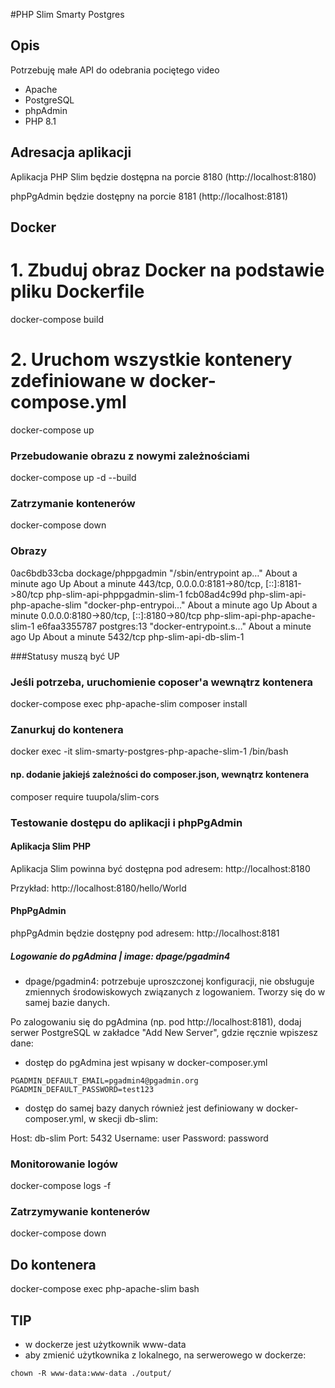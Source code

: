 #PHP Slim Smarty Postgres

## Opis
Potrzebuję małe API do odebrania pociętego video

- Apache
- PostgreSQL
- phpAdmin
- PHP 8.1

## Adresacja aplikacji
Aplikacja PHP Slim będzie dostępna na porcie 8180 (http://localhost:8180)

phpPgAdmin będzie dostępny na porcie 8181 (http://localhost:8181)

## Docker

# 1. Zbuduj obraz Docker na podstawie pliku Dockerfile
docker-compose build

# 2. Uruchom wszystkie kontenery zdefiniowane w docker-compose.yml

docker-compose up

### Przebudowanie obrazu z nowymi zależnościami

docker-compose up -d --build

### Zatrzymanie kontenerów

docker-compose down

### Obrazy

0ac6bdb33cba   dockage/phppgadmin             "/sbin/entrypoint ap…"   About a minute ago   Up About a minute   443/tcp, 0.0.0.0:8181->80/tcp, [::]:8181->80/tcp   php-slim-api-phppgadmin-slim-1
fcb08ad4c99d   php-slim-api-php-apache-slim   "docker-php-entrypoi…"   About a minute ago   Up About a minute   0.0.0.0:8180->80/tcp, [::]:8180->80/tcp            php-slim-api-php-apache-slim-1
e6faa3355787   postgres:13                    "docker-entrypoint.s…"   About a minute ago   Up About a minute   5432/tcp                                           php-slim-api-db-slim-1

###Statusy muszą być UP

### Jeśli potrzeba, uruchomienie coposer'a wewnątrz kontenera

docker-compose exec php-apache-slim composer install
### Zanurkuj do kontenera

docker exec -it slim-smarty-postgres-php-apache-slim-1 /bin/bash

#### np. dodanie jakiejś zależności do composer.json, wewnątrz kontenera

composer require tuupola/slim-cors

### Testowanie dostępu do aplikacji i phpPgAdmin

#### Aplikacja Slim PHP
Aplikacja Slim powinna być dostępna pod adresem: http://localhost:8180

Przykład: http://localhost:8180/hello/World

#### PhpPgAdmin
phpPgAdmin będzie dostępny pod adresem: http://localhost:8181

##### Logowanie do pgAdmina | image: dpage/pgadmin4

- dpage/pgadmin4: potrzebuje uproszczonej konfiguracji, nie obsługuje zmiennych środowiskowych związanych z logowaniem. Tworzy się do  w samej bazie danych.

Po zalogowaniu się do pgAdmina (np. pod http://localhost:8181), dodaj serwer PostgreSQL w zakładce "Add New Server", gdzie ręcznie wpiszesz dane:
- dostęp do pgAdmina jest wpisany w docker-composer.yml
```
PGADMIN_DEFAULT_EMAIL=pgadmin4@pgadmin.org
PGADMIN_DEFAULT_PASSWORD=test123
```
- dostęp do samej bazy danych również jest definiowany w docker-composer.yml, w skecji db-slim:

Host: db-slim
Port: 5432
Username: user
Password: password
### Monitorowanie logów

docker-compose logs -f

### Zatrzymywanie kontenerów

docker-compose down

## Do kontenera

docker-compose exec php-apache-slim bash

## TIP 
- w dockerze jest użytkownik www-data
- aby zmienić użytkownika z lokalnego, na serwerowego w dockerze:
```
chown -R www-data:www-data ./output/
```
